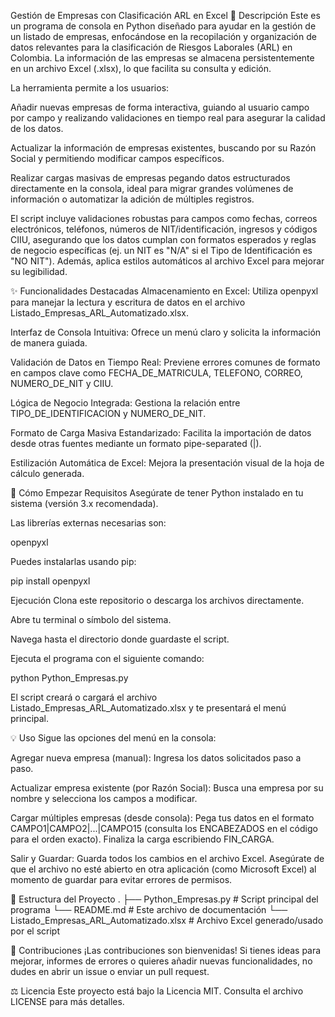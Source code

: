 Gestión de Empresas con Clasificación ARL en Excel
📝 Descripción
Este es un programa de consola en Python diseñado para ayudar en la gestión de un listado de empresas, enfocándose en la recopilación y organización de datos relevantes para la clasificación de Riesgos Laborales (ARL) en Colombia. La información de las empresas se almacena persistentemente en un archivo Excel (.xlsx), lo que facilita su consulta y edición.

La herramienta permite a los usuarios:

Añadir nuevas empresas de forma interactiva, guiando al usuario campo por campo y realizando validaciones en tiempo real para asegurar la calidad de los datos.

Actualizar la información de empresas existentes, buscando por su Razón Social y permitiendo modificar campos específicos.

Realizar cargas masivas de empresas pegando datos estructurados directamente en la consola, ideal para migrar grandes volúmenes de información o automatizar la adición de múltiples registros.

El script incluye validaciones robustas para campos como fechas, correos electrónicos, teléfonos, números de NIT/identificación, ingresos y códigos CIIU, asegurando que los datos cumplan con formatos esperados y reglas de negocio específicas (ej. un NIT es "N/A" si el Tipo de Identificación es "NO NIT"). Además, aplica estilos automáticos al archivo Excel para mejorar su legibilidad.

✨ Funcionalidades Destacadas
Almacenamiento en Excel: Utiliza openpyxl para manejar la lectura y escritura de datos en el archivo Listado_Empresas_ARL_Automatizado.xlsx.

Interfaz de Consola Intuitiva: Ofrece un menú claro y solicita la información de manera guiada.

Validación de Datos en Tiempo Real: Previene errores comunes de formato en campos clave como FECHA_DE_MATRICULA, TELEFONO, CORREO, NUMERO_DE_NIT y CIIU.

Lógica de Negocio Integrada: Gestiona la relación entre TIPO_DE_IDENTIFICACION y NUMERO_DE_NIT.

Formato de Carga Masiva Estandarizado: Facilita la importación de datos desde otras fuentes mediante un formato pipe-separated (|).

Estilización Automática de Excel: Mejora la presentación visual de la hoja de cálculo generada.

🚀 Cómo Empezar
Requisitos
Asegúrate de tener Python instalado en tu sistema (versión 3.x recomendada).

Las librerías externas necesarias son:

openpyxl

Puedes instalarlas usando pip:

pip install openpyxl


Ejecución
Clona este repositorio o descarga los archivos directamente.

Abre tu terminal o símbolo del sistema.

Navega hasta el directorio donde guardaste el script.

Ejecuta el programa con el siguiente comando:

python Python_Empresas.py


El script creará o cargará el archivo Listado_Empresas_ARL_Automatizado.xlsx y te presentará el menú principal.

💡 Uso
Sigue las opciones del menú en la consola:

Agregar nueva empresa (manual): Ingresa los datos solicitados paso a paso.

Actualizar empresa existente (por Razón Social): Busca una empresa por su nombre y selecciona los campos a modificar.

Cargar múltiples empresas (desde consola): Pega tus datos en el formato CAMPO1|CAMPO2|...|CAMPO15 (consulta los ENCABEZADOS en el código para el orden exacto). Finaliza la carga escribiendo FIN_CARGA.

Salir y Guardar: Guarda todos los cambios en el archivo Excel. Asegúrate de que el archivo no esté abierto en otra aplicación (como Microsoft Excel) al momento de guardar para evitar errores de permisos.

📁 Estructura del Proyecto
.
├── Python_Empresas.py       # Script principal del programa
└── README.md                # Este archivo de documentación
└── Listado_Empresas_ARL_Automatizado.xlsx # Archivo Excel generado/usado por el script


🤝 Contribuciones
¡Las contribuciones son bienvenidas! Si tienes ideas para mejorar, informes de errores o quieres añadir nuevas funcionalidades, no dudes en abrir un issue o enviar un pull request.

⚖️ Licencia
Este proyecto está bajo la Licencia MIT. Consulta el archivo LICENSE para más detalles.
